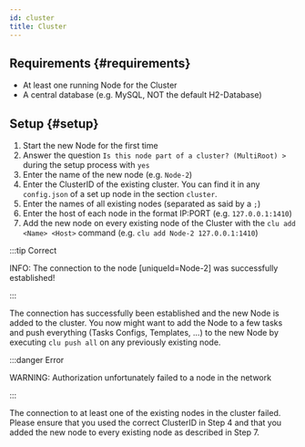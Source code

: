 ```yaml
---
id: cluster
title: Cluster
---
```


## Requirements {#requirements}

- At least one running Node for the Cluster
- A central database (e.g. MySQL, NOT the default H2-Database)

## Setup {#setup}

1. Start the new Node for the first time
2. Answer the question `Is this node part of a cluster? (MultiRoot) >` during the setup process with `yes`
3. Enter the name of the new node (e.g. `Node-2`)
4. Enter the ClusterID of the existing cluster. You can find it in any `config.json` of a set up node in the section `cluster`.
5. Enter the names of all existing nodes (separated as said by a `;`)
6. Enter the host of each node in the format IP:PORT (e.g. `127.0.0.1:1410`)
7. Add the new node on every existing node of the Cluster with the `clu add <Name> <Host>` command (e.g. `clu add Node-2 127.0.0.1:1410`)

:::tip Correct

INFO: The connection to the node [uniqueId=Node-2] was successfully established!

:::

The connection has successfully been established and the new Node is added to the cluster.
You now might want to add the Node to a few tasks and push everything (Tasks Configs, Templates, ...) to the new Node by executing `clu push all` on any previously existing node.

:::danger Error

WARNING: Authorization unfortunately failed to a node in the network

:::

The connection to at least one of the existing nodes in the cluster failed.
Please ensure that you used the correct ClusterID in Step 4 and that you added the new node to every existing node as described in Step 7.
